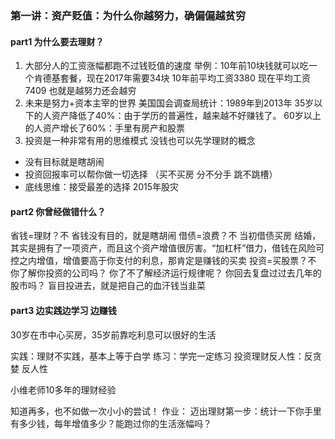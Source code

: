 ### 第一讲：资产贬值：为什么你越努力，确偏偏越贫穷

#### part1 为什么要去理财？
1. 大部分人的工资涨幅都跑不过钱贬值的速度
  举例：10年前10块钱就可以吃一个肯德基套餐，现在2017年需要34块
  10年前平均工资3380 现在平均工资7409
  也就是越努力还会越穷
2. 未来是努力+资本主宰的世界
美国国会调查局统计：1989年到2013年
35岁以下的人资产降低了40%：由于学历的普遍性，越来越不好赚钱了。
60岁以上的人资产增长了60%：手里有房产和股票
3. 投资是一种非常有用的思维模式
没钱也可以先学理财的概念
* 没有目标就是瞎胡闹
* 投资回报率可以帮你做一切选择 （买不买房 分不分手 跳不跳槽）
* 底线思维：接受最差的选择 2015年股灾

#### part2 你曾经做错什么？
省钱=理财？不
省钱没有目的，就是瞎胡闹
借债=浪费？不
当初借债买房 结婚，其实是拥有了一项资产，而且这个资产增值很厉害。“加杠杆”借力，借钱在风险可控之内增值，增值要高于你支付的利息，那肯定是赚钱的买卖
投资=买股票？不
你了解你投资的公司吗？
你了不了解经济运行规律呢？
你回去复盘过过去几年的股市吗？
盲目投进去，就是把自己的血汗钱当韭菜

#### part3 边实践边学习 边赚钱
30岁在市中心买房，35岁前靠吃利息可以很好的生活

实践：理财不实践，基本上等于白学
练习：学完一定练习
投资理财反人性：反贪婪 反人性

小维老师10多年的理财经验

知道再多，也不如做一次小小的尝试！
作业：
迈出理财第一步：统计一下你手里有多少钱，每年增值多少？能跑过你的生活涨幅吗？